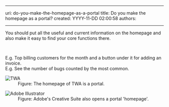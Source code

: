 

---
uri: do-you-make-the-homepage-as-a-portal
title: Do you make the homepage as a portal?
created: YYYY-11-DD 02:00:58
authors:

---




<span class='intro'> <p>You should put all the useful and current information on the homepage and also make it easy to find your core functions there.</p> </span>

​<div>E.g. Top billing customers for the month and a button under it for adding an invoice.<br>E.g. See the number of bugs counted by the most common.</div>
<dl class="image"><dt><img src="http&#58;//www.ssw.com.au/ssw/Standards/Rules/Images/HomepagePortal.png" alt="TWA" /></dt>
<dd>Figure&#58; The homepage of TWA is a portal.</dd></dl>
<dl class="image"><dt><img src="http&#58;//www.ssw.com.au/ssw/Standards/Rules/Images/HomepagePortalSoftware.jpg" alt="Adobe Illustrator" /></dt>
<dd>Figure&#58; Adobe's Creative Suite also opens a portal 'homepage'.</dd></dl>



